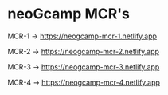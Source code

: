 # neoGcamp MCR's

MCR-1 → https://neogcamp-mcr-1.netlify.app

MCR-2 → https://neogcamp-mcr-2.netlify.app

MCR-3 → https://neogcamp-mcr-3.netlify.app

MCR-4 → https://neogcamp-mcr-4.netlify.app
